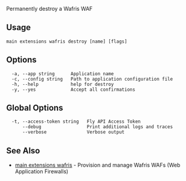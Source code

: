 Permanently destroy a Wafris WAF

## Usage
~~~
main extensions wafris destroy [name] [flags]
~~~

## Options

~~~
  -a, --app string      Application name
  -c, --config string   Path to application configuration file
  -h, --help            help for destroy
  -y, --yes             Accept all confirmations
~~~

## Global Options

~~~
  -t, --access-token string   Fly API Access Token
      --debug                 Print additional logs and traces
      --verbose               Verbose output
~~~

## See Also

* [main extensions wafris](/docs/flyctl/main-extensions-wafris/)	 - Provision and manage Wafris WAFs (Web Application Firewalls)

